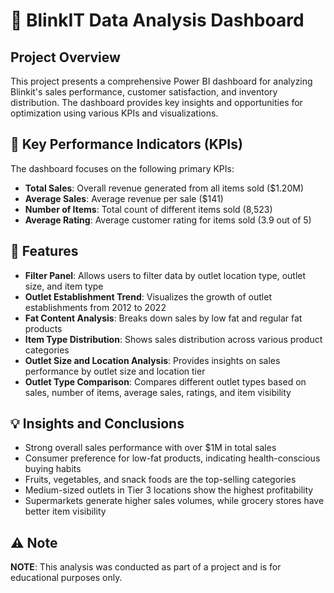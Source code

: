 # 🛒 BlinkIT Data Analysis Dashboard

## Project Overview
This project presents a comprehensive Power BI dashboard for analyzing Blinkit's sales performance, customer satisfaction, and inventory distribution. The dashboard provides key insights and opportunities for optimization using various KPIs and visualizations.

## 🎯 Key Performance Indicators (KPIs)
The dashboard focuses on the following primary KPIs:

- **Total Sales**: Overall revenue generated from all items sold ($1.20M)
- **Average Sales**: Average revenue per sale ($141)
- **Number of Items**: Total count of different items sold (8,523)
- **Average Rating**: Average customer rating for items sold (3.9 out of 5)

## 🎨 Features
- **Filter Panel**: Allows users to filter data by outlet location type, outlet size, and item type
- **Outlet Establishment Trend**: Visualizes the growth of outlet establishments from 2012 to 2022
- **Fat Content Analysis**: Breaks down sales by low fat and regular fat products
- **Item Type Distribution**: Shows sales distribution across various product categories
- **Outlet Size and Location Analysis**: Provides insights on sales performance by outlet size and location tier
- **Outlet Type Comparison**: Compares different outlet types based on sales, number of items, average sales, ratings, and item visibility

## 💡 Insights and Conclusions
- Strong overall sales performance with over $1M in total sales
- Consumer preference for low-fat products, indicating health-conscious buying habits
- Fruits, vegetables, and snack foods are the top-selling categories
- Medium-sized outlets in Tier 3 locations show the highest profitability
- Supermarkets generate higher sales volumes, while grocery stores have better item visibility

## ⚠️ Note
**NOTE**: This analysis was conducted as part of a project and is for educational purposes only.

